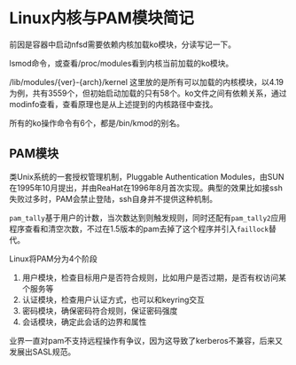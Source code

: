 # Linux内核与PAM模块简记

前因是容器中启动nfsd需要依赖内核加载ko模块，分读写记一下。

lsmod命令，或查看/proc/modules看到内核当前加载的ko模块。

/lib/modules/{ver}-{arch}/kernel 这里放的是所有可以加载的内核模块，以4.19为例，共有3559个，但初始启动加载的只有58个。ko文件之间有依赖关系，通过modinfo查看，查看原理也是从上述提到的内核路径中查找。

所有的ko操作命令有6个，都是/bin/kmod的别名。

## PAM模块

类Unix系统的一套授权管理机制，Pluggable Authentication Modules，由SUN在1995年10月提出，并由ReaHat在1996年8月首次实现。典型的效果比如接ssh失败过多时，PAM会禁止登陆，ssh自身并不提供这种机制。

`pam_tally`基于用户的计数，当次数达到则触发规则，同时还配有`pam_tally2`应用程序查看和清空次数，不过在1.5版本的pam去掉了这个程序并引入`faillock`替代。

Linux将PAM分为4个阶段

1. 用户模块，检查目标用户是否符合规则，比如用户是否过期，是否有权访问某个服务等
2. 认证模块，检查用户认证方式，也可以和keyring交互
3. 密码模块，确保密码符合规则，保证密码强度
4. 会话模块，确定此会话的边界和属性

业界一直对pam不支持远程操作有争议，因为这导致了kerberos不兼容，后来又发展出SASL规范。